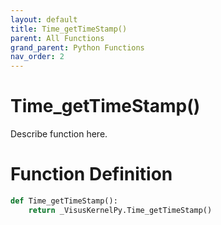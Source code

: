 ```yaml
---
layout: default
title: Time_getTimeStamp()
parent: All Functions
grand_parent: Python Functions
nav_order: 2
---
```


# Time_getTimeStamp()

Describe function here.

# Function Definition

```python
def Time_getTimeStamp():
    return _VisusKernelPy.Time_getTimeStamp()
```